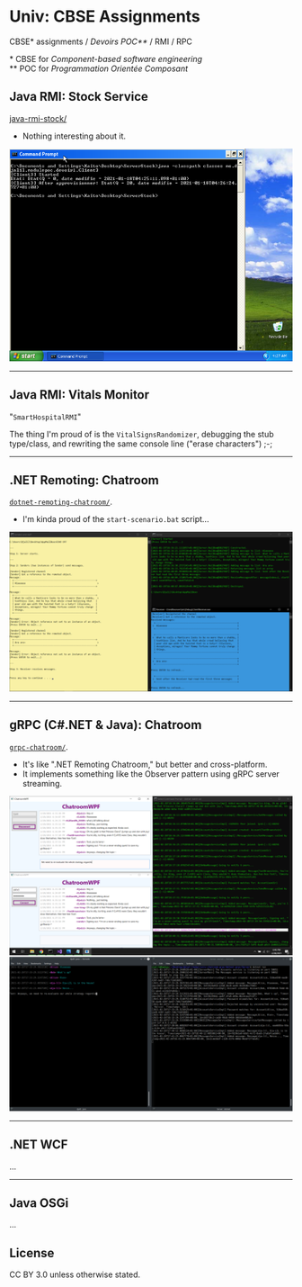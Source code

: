 # Univ: CBSE Assignments
CBSE\* assignments / <i lang="fr">Devoirs POC\*\*</i> / RMI / RPC

\* CBSE for _Component-based software engineering_  
\*\* POC for <i lang="fr">Programmation Orientée Composant</i>


## Java RMI: Stock Service

[java-rmi-stock/](./java-rmi-stock/)
- Nothing interesting about it.

![StockClient3 running on Windows XP](./java-rmi-stock/screenshots/scenario-2-4--client3.png)

---

## Java RMI: Vitals Monitor

"`SmartHospitalRMI`"

The thing I'm proud of is the `VitalSignsRandomizer`, debugging the stub type/class, and rewriting the same console line ("erase characters") ;-;

---

## .NET Remoting: Chatroom

[`dotnet-remoting-chatroom/`](./dotnet-remoting-chatroom).
- I'm kinda proud of the `start-scenario.bat` script...

![](dotnet-remoting-chatroom/screenshots/screenshot-2021-02-19--Singleton.png)

---

## gRPC (C#.NET & Java): Chatroom

[`grpc-chatroom/`](grpc-chatroom/).

- It's like ".NET Remoting Chatroom," but better and cross-platform.
- It implements something like the Observer pattern using gRPC server streaming.

![Server and clients running Windows](./grpc-chatroom/dotnet-grpc/screenshot-2021-02-28--dotnet-windows.png)
![Server and client Running on Linux/Ubuntu](./grpc-chatroom/java-grpc/ChatroomTUI/screenshot-2021-02-26--java-dotnet-ubuntu.png)

---

## .NET WCF

...

---

## Java OSGi

...


## License
CC BY 3.0 unless otherwise stated.
